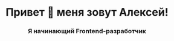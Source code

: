<div id="heder" align="center">
  <h1>Привет 👋 меня зовут Алексей!</h1>
  <h3>Я начинающий Frontend-разработчик</h3>
</div>

<!--
**Burjuy85/Burjuy85** is a ✨ _special_ ✨ repository because its `README.md` (this file) appears on your GitHub profile.

Here are some ideas to get you started:

- 🔭 I’m currently working on ...
- 🌱 I’m currently learning ...
- 👯 I’m looking to collaborate on ...
- 🤔 I’m looking for help with ...
- 💬 Ask me about ...
- 📫 How to reach me: ...
- 😄 Pronouns: ...
- ⚡ Fun fact: ...
-->
